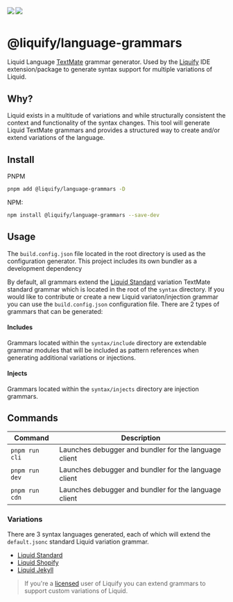 ## <img src="https://img.shields.io/circleci/build/github/panoply/liquify/circleci-project-setup?token=54a787fdd39139be0add226455eb4d07f34f9d3f&style=flat-square&logo=CircleCI&label=&labelColor=555" align="left" />&nbsp;&nbsp;<img align="left" src="https://img.shields.io/librariesio/release/npm/@liquify/specs?style=flat-square&label=&logoWidth=28&labelColor=555&logo=data:image/svg+xml;base64,PHN2ZyB4bWxucz0iaHR0cDovL3d3dy53My5vcmcvMjAwMC9zdmciIHZpZXdCb3g9IjAgMCAyNCA5LjMzIj48dGl0bGU+bnBtPC90aXRsZT48cGF0aCBkPSJNMCwwVjhINi42N1Y5LjMzSDEyVjhIMjRWMFpNNi42Nyw2LjY2SDUuMzN2LTRINHY0SDEuMzRWMS4zM0g2LjY3Wm00LDBWOEg4VjEuMzNoNS4zM1Y2LjY2SDEwLjY3Wm0xMiwwSDIxLjM0di00SDIwdjRIMTguNjd2LTRIMTcuMzR2NEgxNC42N1YxLjMzaDhabS0xMi00SDEyVjUuMzNIMTAuNjZaIiBzdHlsZT0iZmlsbDojZmZmIi8+PC9zdmc+" />

# @liquify/language-grammars

Liquid Language [TextMate](https://macromates.com/manual/en/language_grammars) grammar generator. Used by the [Liquify](#) IDE extension/package to generate syntax support for multiple variations of Liquid.

## Why?

Liquid exists in a multitude of variations and while structurally consistent the context and functionality of the syntax changes. This tool will generate Liquid TextMate grammars and provides a structured way to create and/or extend variations of the language.

## Install

PNPM

```bash
pnpm add @liquify/language-grammars -D
```

NPM:

```bash
npm install @liquify/language-grammars --save-dev
```

## Usage

The `build.config.json` file located in the root directory is used as the configuration generator. This project includes its own bundler as a development dependency

By default, all grammars extend the [Liquid Standard](#) variation TextMate standard grammar which is located in the root of the `syntax` directory. If you would like to contribute or create a new Liquid variaton/injection grammar you can use the `build.config.json` configuration file. There are 2 types of grammars that can be generated:

#### Includes

Grammars located within the `syntax/include` directory are extendable grammar modules that will be included as pattern references when generating additional variations or injections.

#### Injects

Grammars located within the `syntax/injects` directory are injection grammars.

## Commands

| Command        | Description                                           |
| -------------- | ----------------------------------------------------- |
| `pnpm run cli` | Launches debugger and bundler for the language client |
| `pnpm run dev` | Launches debugger and bundler for the language client |
| `pnpm run cdn` | Launches debugger and bundler for the language client |

### Variations

There are 3 syntax languages generated, each of which will extend the `default.jsonc` standard Liquid variation grammar.

- [Liquid Standard](#)
- [Liquid Shopify](#)
- [Liquid Jekyll](#)

> If you're a [licensed](#) user of Liquify you can extend grammars to support custom variations of Liquid.

##
